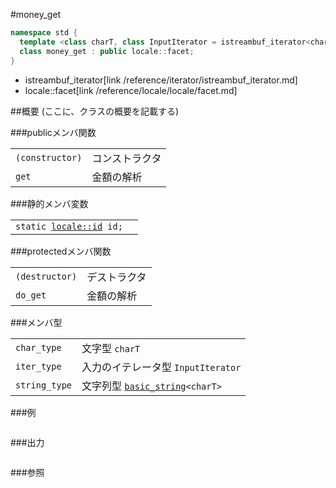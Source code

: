 #money_get
```cpp
namespace std {
  template <class charT, class InputIterator = istreambuf_iterator<charT> >
  class money_get : public locale::facet;
}
```
* istreambuf_iterator[link /reference/iterator/istreambuf_iterator.md]
* locale::facet[link /reference/locale/locale/facet.md]

##概要
(ここに、クラスの概要を記載する)

###publicメンバ関数

| | |
|----------------------------|-----------------------|
| `(constructor)` | コンストラクタ |
| `get` | 金額の解析 |

###静的メンバ変数

| | |
|---------------------------------------------------------------------------------------------------------------------------------------------------------------------------------------------------------------------------------------------------------------|--|
| `static `[`locale::id`](/reference/locale/locale/id.md)` id;` |  |

###protectedメンバ関数

| | |
|---------------------------|--------------------|
| `(destructor)` | デストラクタ |
| `do_get` | 金額の解析 |

###メンバ型

| | |
|-------------------------------------------------------------------------|-----------------------------------------------------------------------------------------------------------------------------------|
| `char_type` | 文字型 `charT` |
| `iter_type` | 入力のイテレータ型 `InputIterator` |
| `string_type` | 文字列型 [`basic_string`](/reference/string/basic_string.md)`<charT>` |

###例
```cpp
```

###出力
```
```

###参照
